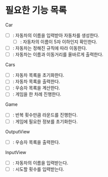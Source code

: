 # 필요한 기능 목록

Car
- [ ] : 자동차의 이름을 입력받아 자동차를 생성한다.
  - [ ] : 자동차의 이름이 5자 이하인지 확인한다.
- [ ] : 자동차는 정해진 규칙에 따라 이동한다.
- [ ] : 자동차는 이름과 이동거리를 올바르게 출력한다.

Cars
- [ ] : 자동차 목록을 초기화한다.
- [ ] : 자동차 목록을 출력한다.
- [ ] : 우승자 목록을 계산한다.
- [ ] : 게임을 한 차례 진행한다.

Game
- [ ] : 반복 횟수만큼 라운드를 진행한다.
- [ ] : 게임에 필요한 정보를 초기화한다.

OutputView
- [ ] : 우승자 목록을 출력한다.

InputView
- [ ] : 자동차의 이름을 입력받는다.
- [ ] : 시도할 횟수를 입력받는다.
